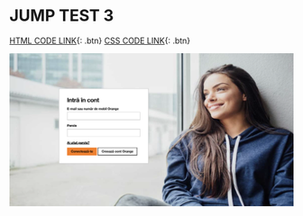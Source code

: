 # JUMP TEST 3 

[HTML CODE LINK](https://github.com/rzvn332/JUMP/blob/main/JUMP-TEST-3/jump.html){: .btn}
[CSS CODE LINK](https://github.com/rzvn332/JUMP/blob/main/JUMP-TEST-3/style.css){: .btn}


![Image Alt Text](https://github.com/rzvn332/JUMP/blob/main/JUMP-TEST-3/images/%233.png)
